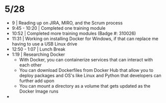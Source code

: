 # 5/28

- 9 | Reading up on JIRA, MIRO, and the Scrum process
- 9:45 - 10:20 | Completed one training module
- 10:52 | Completed more training modules (Badge #: 310026)
- 11:31 | Working on installing Docker for Windows, if that can replace me having to use a USB Linux drive
- 12:50 - 1:07 | Lunch Break
- 1:19 | Researching Docker
  - With Docker, you can containerize services that can interact with each other
  - You can download Dockerfiles from Docker Hub that allow you to deploy packages and OS's like Linux and Python that developers can further add upon
  - You can mount a directory as a volume that gets updated as the Docker Image runs
- 

